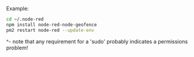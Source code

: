 Example:
```bash
cd ~/.node-red
npm install node-red-node-geofence
pm2 restart node-red --update-env
```
^- note that any requirement for a 'sudo' probably indicates a permissions problem!
